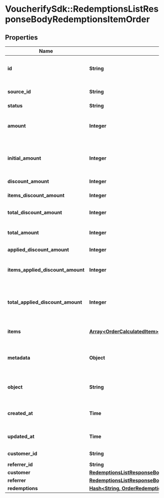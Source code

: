 # VoucherifySdk::RedemptionsListResponseBodyRedemptionsItemOrder

## Properties

| Name | Type | Description | Notes |
| ---- | ---- | ----------- | ----- |
| **id** | **String** | Unique ID assigned by Voucherify of an existing order that will be linked to the redemption of this request. | [optional] |
| **source_id** | **String** | Unique source ID of an existing order that will be linked to the redemption of this request. | [optional] |
| **status** | **String** | The order status. | [optional] |
| **amount** | **Integer** | A positive integer in the smallest currency unit (e.g. 100 cents for $1.00) representing the total amount of the order. This is the sum of the order items&#39; amounts. | [optional] |
| **initial_amount** | **Integer** | A positive integer in the smallest currency unit (e.g. 100 cents for $1.00) representing the total amount of the order. This is the sum of the order items&#39; amounts. | [optional] |
| **discount_amount** | **Integer** | Sum of all order-level discounts applied to the order. | [optional] |
| **items_discount_amount** | **Integer** | Sum of all product-specific discounts applied to the order. | [optional] |
| **total_discount_amount** | **Integer** | Sum of all order-level AND all product-specific discounts applied to the order. | [optional] |
| **total_amount** | **Integer** | Order amount after undoing all the discounts through the rollback redemption. | [optional] |
| **applied_discount_amount** | **Integer** | This field shows the order-level discount applied. | [optional] |
| **items_applied_discount_amount** | **Integer** | Sum of all product-specific discounts applied in a particular request.   &#x60;sum(items, i &#x3D;&gt; i.applied_discount_amount)&#x60; | [optional] |
| **total_applied_discount_amount** | **Integer** | Sum of all order-level AND all product-specific discounts applied in a particular request.   &#x60;total_applied_discount_amount&#x60; &#x3D; &#x60;applied_discount_amount&#x60; + &#x60;items_applied_discount_amount&#x60; | [optional] |
| **items** | [**Array&lt;OrderCalculatedItem&gt;**](OrderCalculatedItem.md) | Array of items applied to the order. It can include up 500 items. | [optional] |
| **metadata** | **Object** | A set of custom key/value pairs that you can attach to an order. It can be useful for storing additional information about the order in a structured format. | [optional] |
| **object** | **String** | The type of the object represented by JSON. | [optional][default to &#39;order&#39;] |
| **created_at** | **Time** | Timestamp representing the date and time when the order was created. The value is shown in the ISO 8601 format. | [optional] |
| **updated_at** | **Time** | Timestamp representing the date and time when the order was last updated in ISO 8601 format. | [optional] |
| **customer_id** | **String** | Unique customer ID of the customer making the purchase. | [optional] |
| **referrer_id** | **String** | Unique referrer ID. | [optional] |
| **customer** | [**RedemptionsListResponseBodyRedemptionsItemOrderCustomer**](RedemptionsListResponseBodyRedemptionsItemOrderCustomer.md) |  | [optional] |
| **referrer** | [**RedemptionsListResponseBodyRedemptionsItemOrderReferrer**](RedemptionsListResponseBodyRedemptionsItemOrderReferrer.md) |  | [optional] |
| **redemptions** | [**Hash&lt;String, OrderRedemptionsEntry&gt;**](OrderRedemptionsEntry.md) |  | [optional] |

